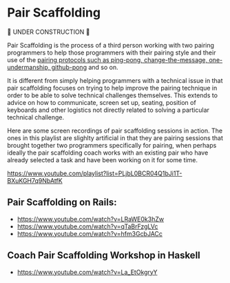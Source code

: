 Pair Scaffolding
================

:construction: UNDER CONSTRUCTION :construction:

Pair Scaffolding is the process of a third person working with two pairing programmers to help those programmers with their pairing style and their use of the [pairing protocols such as ping-pong, change-the-message, one-undermanship, github-pong](pairing.md#detailed-pair-programming-methodologies) and so on.

It is different from simply helping programmers with a technical issue in that pair scaffolding focuses on trying to help improve the pairing technique in order to be able to solve technical challenges themselves.  This extends to advice on how to communicate, screen set up, seating, position of keyboards and other logistics not directly related to solving a particular technical challenge.

Here are some screen recordings of pair scaffolding sessions in action.  The ones in this playlist are slighlty artificial in that they are pairing sessions that brought together two programmers specifically for pairing, when perhaps ideally the pair scaffolding coach works with an existing pair who have already selected a task and have been working on it for some time.

https://www.youtube.com/playlist?list=PLjbL0BCR04Q1bJi1T-BXuKGH7q9NbAtfK

Pair Scaffolding on Rails:
-----------------

* https://www.youtube.com/watch?v=LRaWE0k3hZw
* https://www.youtube.com/watch?v=qTaBrFzgLVc
* https://www.youtube.com/watch?v=hfm3GcbJACc

Coach Pair Scaffolding Workshop in Haskell
-----------------

* https://www.youtube.com/watch?v=La_EtOkgryY
